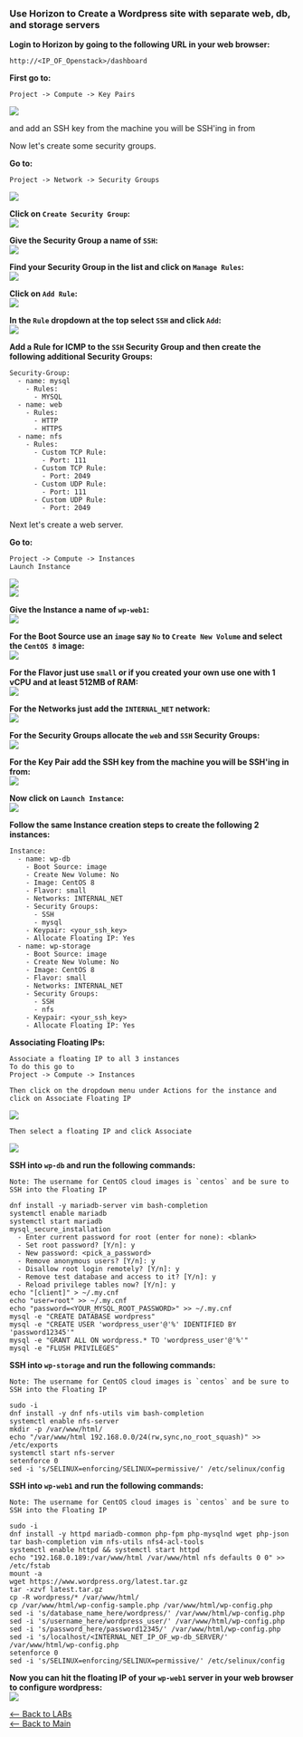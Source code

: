 ### Use Horizon to Create a Wordpress site with separate web, db, and storage servers

**Login to Horizon by going to the following URL in your web browser:**
```
http://<IP_OF_Openstack>/dashboard
```

**First go to:**
```
Project -> Compute -> Key Pairs
```

![](screenshots/1.png)

and add an SSH key from the machine you will be SSH'ing in from

Now let's create some security groups.

**Go to:**
```
Project -> Network -> Security Groups
```
![](screenshots/2.png)

**Click on `Create Security Group`:**  
![](screenshots/3.png)  
  
**Give the Security Group a name of `SSH`:**  
![](screenshots/4.png)  
  
**Find your Security Group in the list and click on `Manage Rules`:**  
![](screenshots/5.png)  
  
**Click on `Add Rule`:**  
![](screenshots/6.png)  
  
**In the `Rule` dropdown at the top select `SSH` and click `Add`:**  
![](screenshots/7.png)  
  
**Add a Rule for ICMP to the `SSH` Security Group and then create the following additional Security Groups:**  
```
Security-Group:
  - name: mysql
    - Rules:
      - MYSQL
  - name: web
    - Rules:
      - HTTP
      - HTTPS
  - name: nfs
    - Rules:
      - Custom TCP Rule:
        - Port: 111
      - Custom TCP Rule:
        - Port: 2049
      - Custom UDP Rule:
        - Port: 111
      - Custom UDP Rule:
        - Port: 2049
```
  
Next let's create a web server.  
  
**Go to:**  
```
Project -> Compute -> Instances
Launch Instance
```
  
![](screenshots/8.png)  
![](screenshots/9.png)  
  
**Give the Instance a name of `wp-web1`:**  
![](screenshots/10.png)  
  
**For the Boot Source use an `image` say `No` to `Create New Volume` and select the `CentOS 8` image:**  
![](screenshots/11.png)  
  
**For the Flavor just use `small` or if you created your own use one with 1 vCPU and at least 512MB of RAM:**  
![](screenshots/12.png)  
  
**For the Networks just add the `INTERNAL_NET` network:**  
![](screenshots/13.png)  
  
**For the Security Groups allocate the `web` and `SSH` Security Groups:**  
![](screenshots/14.png)  
  
**For the Key Pair add the SSH key from the machine you will be SSH'ing in from:**  
![](screenshots/15.png)  
  
**Now click on `Launch Instance`:**  
![](screenshots/16.png)  
  
**Follow the same Instance creation steps to create the following 2 instances:**  
```
Instance:
  - name: wp-db
    - Boot Source: image
    - Create New Volume: No
    - Image: CentOS 8
    - Flavor: small
    - Networks: INTERNAL_NET
    - Security Groups:
      - SSH
      - mysql
    - Keypair: <your_ssh_key>
    - Allocate Floating IP: Yes
  - name: wp-storage
    - Boot Source: image
    - Create New Volume: No
    - Image: CentOS 8
    - Flavor: small
    - Networks: INTERNAL_NET
    - Security Groups:
      - SSH
      - nfs
    - Keypair: <your_ssh_key>
    - Allocate Floating IP: Yes
```  
  
**Associating Floating IPs:**
```
Associate a floating IP to all 3 instances
To do this go to
Project -> Compute -> Instances
  
Then click on the dropdown menu under Actions for the instance and click on Associate Floating IP
```  
  
![](screenshots/floating_ip1.png)  
  
```
Then select a floating IP and click Associate
```  
  
![](screenshots/floating_ip2.png)  
  
**SSH into `wp-db` and run the following commands:**  
```
Note: The username for CentOS cloud images is `centos` and be sure to SSH into the Floating IP
```
```
dnf install -y mariadb-server vim bash-completion
systemctl enable mariadb
systemctl start mariadb
mysql_secure_installation
  - Enter current password for root (enter for none): <blank>
  - Set root password? [Y/n]: y
  - New password: <pick_a_password>
  - Remove anonymous users? [Y/n]: y
  - Disallow root login remotely? [Y/n]: y
  - Remove test database and access to it? [Y/n]: y
  - Reload privilege tables now? [Y/n]: y
echo "[client]" > ~/.my.cnf
echo "user=root" >> ~/.my.cnf
echo "password=<YOUR_MYSQL_ROOT_PASSWORD>" >> ~/.my.cnf
mysql -e "CREATE DATABASE wordpress"
mysql -e "CREATE USER 'wordpress_user'@'%' IDENTIFIED BY 'password12345'"
mysql -e "GRANT ALL ON wordpress.* TO 'wordpress_user'@'%'"
mysql -e "FLUSH PRIVILEGES"
```
  
**SSH into `wp-storage` and run the following commands:**  
```
Note: The username for CentOS cloud images is `centos` and be sure to SSH into the Floating IP
```
```
sudo -i
dnf install -y dnf nfs-utils vim bash-completion
systemctl enable nfs-server
mkdir -p /var/www/html/
echo "/var/www/html 192.168.0.0/24(rw,sync,no_root_squash)" >> /etc/exports
systemctl start nfs-server
setenforce 0
sed -i 's/SELINUX=enforcing/SELINUX=permissive/' /etc/selinux/config
```
  
**SSH into `wp-web1` and run the following commands:**  
```
Note: The username for CentOS cloud images is `centos` and be sure to SSH into the Floating IP
```
```
sudo -i
dnf install -y httpd mariadb-common php-fpm php-mysqlnd wget php-json tar bash-completion vim nfs-utils nfs4-acl-tools
systemctl enable httpd && systemctl start httpd
echo "192.168.0.189:/var/www/html /var/www/html nfs defaults 0 0" >> /etc/fstab
mount -a
wget https://www.wordpress.org/latest.tar.gz
tar -xzvf latest.tar.gz
cp -R wordpress/* /var/www/html/
cp /var/www/html/wp-config-sample.php /var/www/html/wp-config.php
sed -i 's/database_name_here/wordpress/' /var/www/html/wp-config.php
sed -i 's/username_here/wordpress_user/' /var/www/html/wp-config.php
sed -i 's/password_here/password12345/' /var/www/html/wp-config.php
sed -i 's/localhost/<INTERNAL_NET_IP_OF_wp-db_SERVER/' /var/www/html/wp-config.php
setenforce 0
sed -i 's/SELINUX=enforcing/SELINUX=permissive/' /etc/selinux/config
```
  
**Now you can hit the floating IP of your `wp-web1` server in your web browser to configure wordpress:**  
![](screenshots/19.png)  
  


[<-- Back to LABs](../README.md)  
[<-- Back to Main](../../README.md)
